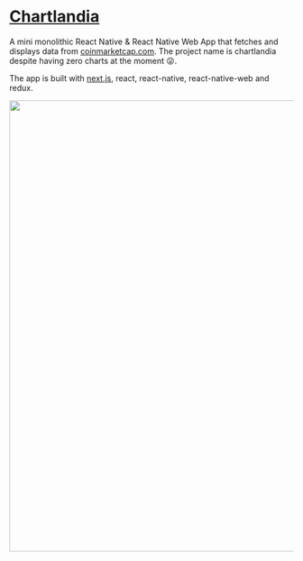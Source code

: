 # [Chartlandia](http://www.chartlandia.com)

A mini monolithic React Native & React Native Web App that fetches and displays data from [coinmarketcap.com](http://coinmarketcap.com). The project name is chartlandia despite having zero charts at the moment 😜.

The app is built with [next.js](https://github.com/zeit/next.js/), react, react-native, react-native-web and redux.

<img src='https://cl.ly/3T2p1x42241m/Screen%20Shot%202018-07-17%20at%203.17.33%20PM.png' width='800px' height='auto'>
